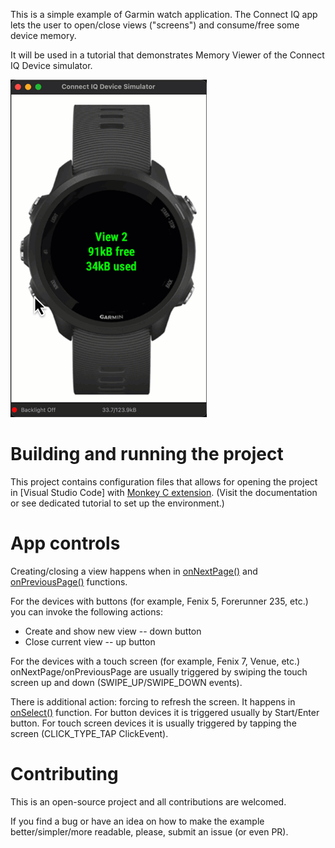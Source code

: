 
This is a simple example of Garmin watch application. The Connect IQ app lets the user to open/close views ("screens") and consume/free some device memory.

It will be used in a tutorial that demonstrates Memory Viewer of the Connect IQ Device simulator.

![app view](docs/images/oom-crasher-view-50.gif)

# Building and running the project
This project contains configuration files that allows for opening the project in [Visual Studio Code] with [Monkey C extension](https://marketplace.visualstudio.com/items?itemName=garmin.monkey-c). 
(Visit the documentation or see dedicated tutorial to set up the environment.)

# App controls
Creating/closing a view happens when in [onNextPage()](https://developer.garmin.com/connect-iq/api-docs/Toybox/WatchUi/BehaviorDelegate.html#onNextPage-instance_function) and [onPreviousPage()](https://developer.garmin.com/connect-iq/api-docs/Toybox/WatchUi/BehaviorDelegate.html#onPreviousPage-instance_function) functions.

For the devices with buttons (for example, Fenix 5, Forerunner 235, etc.) you can invoke the following actions:
* Create and show new view -- down button
* Close current view -- up button

For the devices with a touch screen (for example, Fenix 7, Venue, etc.) onNextPage/onPreviousPage are usually triggered by swiping the touch screen up and down (SWIPE_UP/SWIPE_DOWN events).

There is additional action: forcing to refresh the screen. It happens in [onSelect()](https://developer.garmin.com/connect-iq/api-docs/Toybox/WatchUi/BehaviorDelegate.html#onSelect-instance_function) function. For button devices it is triggered usually by Start/Enter button. For touch screen devices it is usually triggered by tapping the screen (CLICK_TYPE_TAP ClickEvent).

# Contributing
This is an open-source project and all contributions are welcomed.

If you find a bug or have an idea on how to make the example better/simpler/more readable, please, submit an issue (or even PR). 